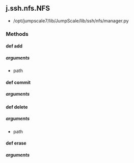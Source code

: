 <!-- toc -->
## j.ssh.nfs.NFS

- /opt/jumpscale7/lib/JumpScale/lib/ssh/nfs/manager.py

### Methods

#### def add 

##### arguments

- path

#### def commit 

##### arguments

#### def delete 

##### arguments

- path

#### def erase 

##### arguments

